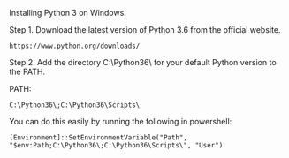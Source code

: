 Installing Python 3 on Windows.

Step 1. Download the latest version of Python 3.6 from the official website.
```
https://www.python.org/downloads/
```

Step 2. Add the directory C:\Python36\ for your default Python version to the PATH. 

PATH:
```
C:\Python36\;C:\Python36\Scripts\
```
You can do this easily by running the following in powershell:
```
[Environment]::SetEnvironmentVariable("Path", "$env:Path;C:\Python36\;C:\Python36\Scripts\", "User")
```
